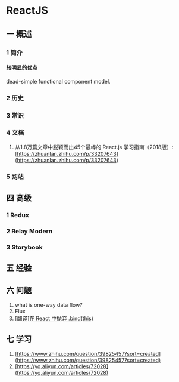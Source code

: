 # ReactJS
## 一 概述
### 1 简介
#### 较明显的优点
dead-simple functional component model.
### 2 历史
### 3 常识
### 4 文档
1. 从1.8万篇文章中脱颖而出45个最棒的 React.js 学习指南（2018版）:[https://zhuanlan.zhihu.com/p/33207643](https://zhuanlan.zhihu.com/p/33207643)

### 5 网站

## 四 高级
### 1 Redux
### 2 Relay Modern
### 3 Storybook

## 五 经验

## 六 问题
1. what is one-way data flow?
2. Flux
3. [[翻译]在 React 中抛弃 .bind(this)](https://codesky.me/archives/loosing-bind-this-in-react.wind?hmsr=toutiao.io&utm_medium=toutiao.io&utm_source=toutiao.io)
## 七 学习
1. [https://www.zhihu.com/question/39825457?sort=created](https://www.zhihu.com/question/39825457?sort=created)
2. [https://yq.aliyun.com/articles/72028](https://yq.aliyun.com/articles/72028)